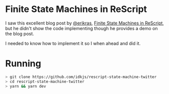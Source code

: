 # Finite State Machines in ReScript

I saw this excellent blog post by [@erikras](https://twitter.com/erikras), [Finite State Machines in ReScript](https://erikras.com/blog/finite-state-machines-in-rescript), but he didn't show the code implementing though he provides a demo on the blog post.

I needed to know how to implement it so I when ahead and did it.

# Running

```sh
> git clone https://github.com/idkjs/rescript-state-machine-twitter
> cd rescript-state-machine-twitter
> yarn && yarn dev
```
